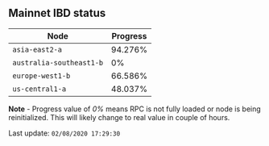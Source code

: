 ## **Mainnet** IBD status


Node | Progress
--- | ---
`asia-east2-a` | 94.276%
`australia-southeast1-b` | 0%
`europe-west1-b` | 66.586%
`us-central1-a` | 48.037%


**Note** - Progress value of *0%* means RPC is not fully loaded or node is being reinitialized. This will likely change to real value in couple of hours.


Last update: `02/08/2020 17:29:30`
